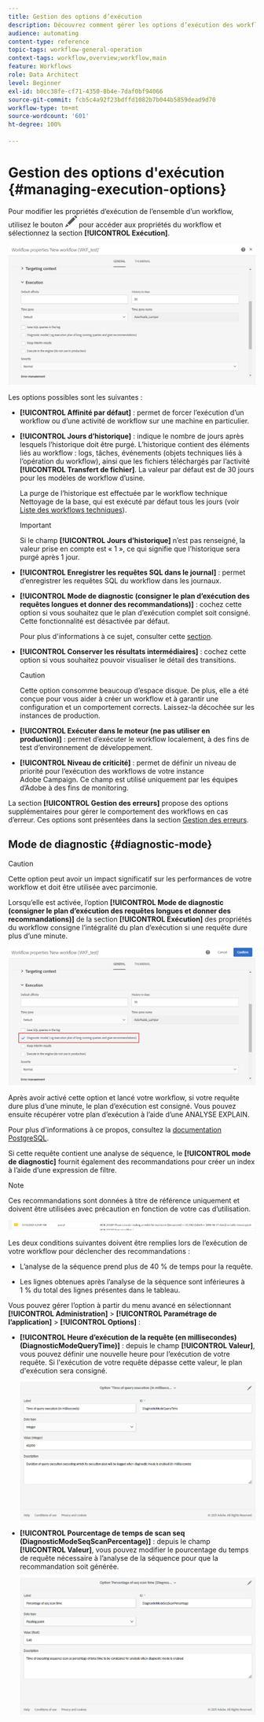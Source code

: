 ```yaml
---
title: Gestion des options d’exécution
description: Découvrez comment gérer les options d’exécution des workflows.
audience: automating
content-type: reference
topic-tags: workflow-general-operation
context-tags: workflow,overview;workflow,main
feature: Workflows
role: Data Architect
level: Beginner
exl-id: b0cc38fe-cf71-4350-8b4e-7daf0bf94066
source-git-commit: fcb5c4a92f23bdffd1082b7b044b5859dead9d70
workflow-type: tm+mt
source-wordcount: '601'
ht-degree: 100%

---
```


# Gestion des options d&#39;exécution {#managing-execution-options}

Pour modifier les propriétés d’exécution de l’ensemble d’un workflow, utilisez le bouton ![](assets/edit_darkgrey-24px.png) pour accéder aux propriétés du workflow et sélectionnez la section **[!UICONTROL Exécution]**.

![](assets/wkf_execution_6.png)

Les options possibles sont les suivantes :

* **[!UICONTROL Affinité par défaut]** : permet de forcer l’exécution d’un workflow ou d’une activité de workflow sur une machine en particulier.

* **[!UICONTROL Jours d’historique]** : indique le nombre de jours après lesquels l’historique doit être purgé. L’historique contient des éléments liés au workflow : logs, tâches, événements (objets techniques liés à l’opération du workflow), ainsi que les fichiers téléchargés par l’activité **[!UICONTROL Transfert de fichier]**. La valeur par défaut est de 30 jours pour les modèles de workflow d’usine.

   La purge de l’historique est effectuée par le workflow technique Nettoyage de la base, qui est exécuté par défaut tous les jours (voir [Liste des workflows techniques](../../administration/using/technical-workflows.md)).

   >[!IMPORTANT]
   >
   >Si le champ **[!UICONTROL Jours d’historique]** n’est pas renseigné, la valeur prise en compte est « 1 », ce qui signifie que l’historique sera purgé après 1 jour.

* **[!UICONTROL Enregistrer les requêtes SQL dans le journal]** : permet d’enregistrer les requêtes SQL du workflow dans les journaux.

* **[!UICONTROL Mode de diagnostic (consigner le plan d’exécution des requêtes longues et donner des recommandations)]** : cochez cette option si vous souhaitez que le plan d’exécution complet soit consigné. Cette fonctionnalité est désactivée par défaut.

   Pour plus d&#39;informations à ce sujet, consulter cette [section](#diagnostic-mode).

* **[!UICONTROL Conserver les résultats intermédiaires]** : cochez cette option si vous souhaitez pouvoir visualiser le détail des transitions.

   >[!CAUTION]
   >
   >Cette option consomme beaucoup d’espace disque. De plus, elle a été conçue pour vous aider à créer un workflow et à garantir une configuration et un comportement corrects. Laissez-la décochée sur les instances de production.

* **[!UICONTROL Exécuter dans le moteur (ne pas utiliser en production)]** : permet d’exécuter le workflow localement, à des fins de test d’environnement de développement.

* **[!UICONTROL Niveau de criticité]** : permet de définir un niveau de priorité pour l’exécution des workflows de votre instance Adobe Campaign. Ce champ est utilisé uniquement par les équipes d’Adobe à des fins de monitoring.

La section **[!UICONTROL Gestion des erreurs]** propose des options supplémentaires pour gérer le comportement des workflows en cas d’erreur. Ces options sont présentées dans la section [Gestion des erreurs](../../automating/using/monitoring-workflow-execution.md#error-management).

## Mode de diagnostic {#diagnostic-mode}

>[!CAUTION]
>
>Cette option peut avoir un impact significatif sur les performances de votre workflow et doit être utilisée avec parcimonie.

Lorsqu’elle est activée, l’option **[!UICONTROL Mode de diagnostic (consigner le plan d’exécution des requêtes longues et donner des recommandations)]** de la section **[!UICONTROL Exécution]** des propriétés du workflow consigne l’intégralité du plan d’exécution si une requête dure plus d’une minute.

![](assets/wkf_diagnostic.png)

Après avoir activé cette option et lancé votre workflow, si votre requête dure plus d’une minute, le plan d’exécution est consigné. Vous pouvez ensuite récupérer votre plan d’exécution à l’aide d’une ANALYSE EXPLAIN.

Pour plus d&#39;informations à ce propos, consultez la [documentation PostgreSQL](https://www.postgresql.org/docs/9.4/using-explain.html).

Si cette requête contient une analyse de séquence, le **[!UICONTROL mode de diagnostic]** fournit également des recommandations pour créer un index à l’aide d’une expression de filtre.

>[!NOTE]
>
> Ces recommandations sont données à titre de référence uniquement et doivent être utilisées avec précaution en fonction de votre cas d’utilisation.

![](assets/wkf_diagnostic_4.png)

Les deux conditions suivantes doivent être remplies lors de l’exécution de votre workflow pour déclencher des recommandations :

* L’analyse de la séquence prend plus de 40 % de temps pour la requête.

* Les lignes obtenues après l’analyse de la séquence sont inférieures à 1 % du total des lignes présentes dans le tableau.

Vous pouvez gérer l’option à partir du menu avancé en sélectionnant **[!UICONTROL Administration]** > **[!UICONTROL Paramétrage de l’application]** > **[!UICONTROL Options]** :

* **[!UICONTROL Heure d’exécution de la requête (en millisecondes)(DiagnosticModeQueryTime)]** : depuis le champ **[!UICONTROL Valeur]**, vous pouvez définir une nouvelle heure pour l’exécution de votre requête. Si l&#39;exécution de votre requête dépasse cette valeur, le plan d&#39;exécution sera consigné.

   ![](assets/wkf_diagnostic_2.png)

* **[!UICONTROL Pourcentage de temps de scan seq (DiagnosticModeSeqScanPercentage)]** : depuis le champ **[!UICONTROL Valeur]**, vous pouvez modifier le pourcentage du temps de requête nécessaire à l’analyse de la séquence pour que la recommandation soit générée.

   ![](assets/wkf_diagnostic_3.png)
